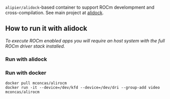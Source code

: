`alipier/alidock`-based container to support ROCm develompment and cross-compilation.
See main project at [alidock](htpps://github.com/alidock/alidock).

How to run it with alidock
--------------------------

_To execute ROCm enabled apps you will require an host system with the full ROCm driver stack installed._

### Run with alidock

### Run with docker

```
docker pull mconcas/alirocm
docker run -it --device=/dev/kfd --device=/dev/dri --group-add video mconcas/alirocm
```

